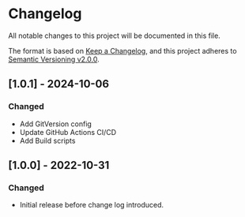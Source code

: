 # Changelog

All notable changes to this project will be documented in this file.

The format is based on [Keep a Changelog](https://keepachangelog.com/en/1.0.0/),
and this project adheres to [Semantic Versioning v2.0.0](https://semver.org/spec/v2.0.0.html).

## [1.0.1] - 2024-10-06

### Changed

- Add GitVersion config
- Update GitHub Actions CI/CD
- Add Build scripts

## [1.0.0] - 2022-10-31

### Changed

- Initial release before change log introduced.
